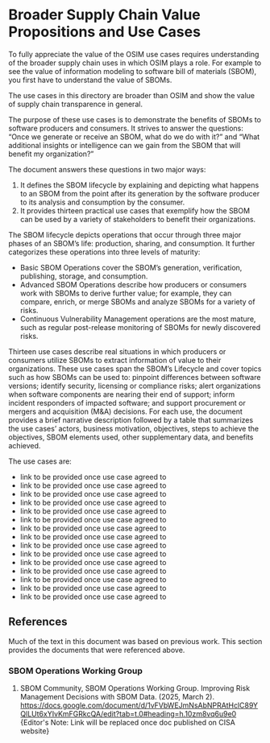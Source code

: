 # Broader Supply Chain Value Propositions and Use Cases
To fully appreciate the value of the OSIM use cases 
requires understanding of the broader supply chain uses
in which OSIM plays a role.
For example to see the value of information modeling to 
software bill of materials (SBOM), 
you first have to understand the value of SBOMs.

The use cases in this directory are broader than OSIM 
and show the value of supply chain transparence in general.

The purpose of these use cases is to demonstrate the benefits of 
SBOMs to software producers and consumers. 
It strives to answer the questions: 
“Once we generate or receive an SBOM, what do we do with it?” and 
“What additional insights or intelligence can we gain from the SBOM 
that will benefit my organization?”

The document answers these questions in two major ways: 

1. It defines the SBOM lifecycle by explaining and depicting what happens to an SBOM from the point after its generation by the software producer to its analysis and consumption by the consumer. 
2. It provides thirteen practical use cases that exemplify how the SBOM can be used by a variety of stakeholders to benefit their organizations.

The SBOM lifecycle depicts operations that occur through three major phases of an SBOM’s life: production, sharing, and consumption. 
It further categorizes these operations into three levels of maturity: 
* Basic SBOM Operations cover the SBOM’s generation, verification, publishing, storage, and consumption. 
* Advanced SBOM Operations describe how producers or consumers work with SBOMs to derive further value; for example, they can compare, enrich, or merge SBOMs and analyze SBOMs for a variety of risks. 
* Continuous Vulnerability Management operations are the most mature, such as regular post-release monitoring of SBOMs for newly discovered risks.

Thirteen use cases describe real situations in which producers or consumers 
utilize SBOMs to extract information of value to their organizations. 
These use cases span the SBOM’s Lifecycle and 
cover topics such as how SBOMs can be used to: 
pinpoint differences between software versions; 
identify security, licensing or compliance risks; 
alert organizations when software components are nearing their end of support; 
inform incident responders of impacted software; and support procurement or 
mergers and acquisition (M&A) decisions. For each use, the document provides a brief 
narrative description followed by a table that summarizes the use cases’ actors, 
business motivation, objectives, steps to achieve the objectives, SBOM elements used, 
other supplementary data, and benefits achieved.

The use cases are:
* link to be provided once use case agreed to 
* link to be provided once use case agreed to 
* link to be provided once use case agreed to 
* link to be provided once use case agreed to 
* link to be provided once use case agreed to 
* link to be provided once use case agreed to 
* link to be provided once use case agreed to 
* link to be provided once use case agreed to 
* link to be provided once use case agreed to 
* link to be provided once use case agreed to 
* link to be provided once use case agreed to 
* link to be provided once use case agreed to 
* link to be provided once use case agreed to 
* link to be provided once use case agreed to 
* link to be provided once use case agreed to 

## References
Much of the text in this document was based on previous work.
This section provides the documents that were referenced above.
### SBOM Operations Working Group
1. SBOM Community, SBOM Operations Working Group. Improving Risk Management Decisions with SBOM Data. (2025, March 2). https://docs.google.com/document/d/1vFVbWEJmNsAbNPRAtHclC89YQlLUt6xYIvKmFGRkcQA/edit?tab=t.0#heading=h.10zm8vq6u9e0 {Editor's Note: Link will be replaced once doc published on CISA website}
